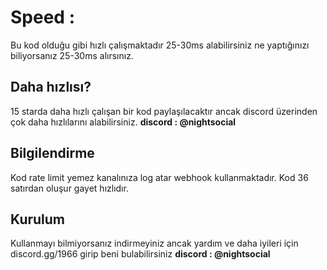 # Speed :
Bu kod olduğu gibi hızlı çalışmaktadır 25-30ms alabilirsiniz ne yaptığınızı biliyorsanız 25-30ms alırsınız.

## Daha hızlısı?
15 starda daha hızlı çalışan bir kod paylaşılacaktır ancak discord üzerinden çok daha hızlılarını alabilirsiniz.  **discord : @nightsocial**

## Bilgilendirme
Kod rate limit yemez kanalınıza log atar webhook kullanmaktadır. Kod 36 satırdan oluşur gayet hızlıdır.


## Kurulum
Kullanmayı bilmiyorsanız indirmeyiniz ancak yardım ve daha iyileri için
discord.gg/1966 girip beni bulabilirsiniz 
**discord : @nightsocial**
